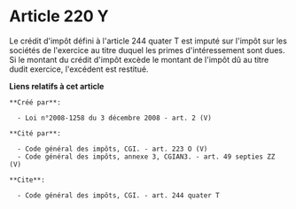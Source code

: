 # Article 220 Y

Le crédit d'impôt défini à l'article 244 quater T est imputé sur l'impôt sur les sociétés de l'exercice au titre duquel les
primes d'intéressement sont dues. Si le montant du crédit d'impôt excède le montant de l'impôt dû au titre dudit exercice,
l'excédent est restitué.

**Liens relatifs à cet article**

	**Créé par**:

	  - Loi n°2008-1258 du 3 décembre 2008 - art. 2 (V)

	**Cité par**:

	  - Code général des impôts, CGI. - art. 223 O (V)
	  - Code général des impôts, annexe 3, CGIAN3. - art. 49 septies ZZ (V)

	**Cite**:

	  - Code général des impôts, CGI. - art. 244 quater T
